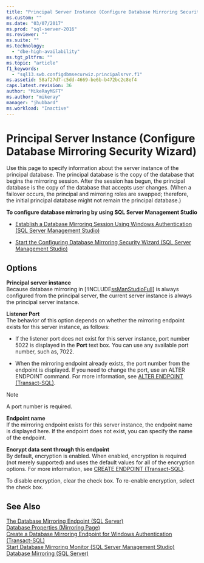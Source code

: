 ```yaml
---
title: "Principal Server Instance (Configure Database Mirroring Security Wizard) | Microsoft Docs"
ms.custom: ""
ms.date: "03/07/2017"
ms.prod: "sql-server-2016"
ms.reviewer: ""
ms.suite: ""
ms.technology: 
  - "dbe-high-availability"
ms.tgt_pltfrm: ""
ms.topic: "article"
f1_keywords: 
  - "sql13.swb.configdbmsecurwiz.principalsrvr.f1"
ms.assetid: 58af27d7-c5dd-4669-be6b-b472bc2c8ef4
caps.latest.revision: 36
author: "MikeRayMSFT"
ms.author: "mikeray"
manager: "jhubbard"
ms.workload: "Inactive"
---
```

# Principal Server Instance (Configure Database Mirroring Security Wizard)
  Use this page to specify information about the server instance of the principal database. The principal database is the copy of the database that begins the mirroring session. After the session has begun, the principal database is the copy of the database that accepts user changes. (When a failover occurs, the principal and mirroring roles are swapped; therefore, the initial principal database might not remain the principal database.)  
  
 **To configure database mirroring by using SQL Server Management Studio**  
  
-   [Establish a Database Mirroring Session Using Windows Authentication &#40;SQL Server Management Studio&#41;](../../database-engine/database-mirroring/establish-database-mirroring-session-windows-authentication.md)  
  
-   [Start the Configuring Database Mirroring Security Wizard &#40;SQL Server Management Studio&#41;](../../database-engine/database-mirroring/start-the-configuring-database-mirroring-security-wizard.md)  
  
## Options  
 **Principal server instance**  
 Because database mirroring in [!INCLUDE[ssManStudioFull](../../includes/ssmanstudiofull-md.md)] is always configured from the principal server, the current server instance is always the principal server instance.  
  
 **Listener Port**  
 The behavior of this option depends on whether the mirroring endpoint exists for this server instance, as follows:  
  
-   If the listener port does not exist for this server instance, port number 5022 is displayed in the **Port** text box. You can use any available port number, such as, 7022.  
  
-   When the mirroring endpoint already exists, the port number from the endpoint is displayed. If you need to change the port, use an ALTER ENDPOINT command. For more information, see [ALTER ENDPOINT &#40;Transact-SQL&#41;](../../t-sql/statements/alter-endpoint-transact-sql.md).  
  
> [!NOTE]  
>  A port number is required.  
  
 **Endpoint name**  
 If the mirroring endpoint exists for this server instance, the endpoint name is displayed here. If the endpoint does not exist, you can specify the name of the endpoint.  
  
 **Encrypt data sent through this endpoint**  
 By default, encryption is enabled. When enabled, encryption is required (not merely supported) and uses the default values for all of the encryption options. For more information, see [CREATE ENDPOINT &#40;Transact-SQL&#41;](../../t-sql/statements/create-endpoint-transact-sql.md).  
  
 To disable encryption, clear the check box. To re-enable encryption, select the check box.  
  
## See Also  
 [The Database Mirroring Endpoint &#40;SQL Server&#41;](../../database-engine/database-mirroring/the-database-mirroring-endpoint-sql-server.md)   
 [Database Properties &#40;Mirroring Page&#41;](../../relational-databases/databases/database-properties-mirroring-page.md)   
 [Create a Database Mirroring Endpoint for Windows Authentication &#40;Transact-SQL&#41;](../../database-engine/database-mirroring/create-a-database-mirroring-endpoint-for-windows-authentication-transact-sql.md)   
 [Start Database Mirroring Monitor &#40;SQL Server Management Studio&#41;](../../database-engine/database-mirroring/start-database-mirroring-monitor-sql-server-management-studio.md)   
 [Database Mirroring &#40;SQL Server&#41;](../../database-engine/database-mirroring/database-mirroring-sql-server.md)  
  
  
